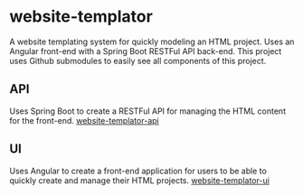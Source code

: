 # website-templator

A website templating system for quickly modeling an HTML project. Uses an Angular front-end with a Spring Boot RESTFul API back-end. This project uses Github submodules to easily see all components of this project.

## API

Uses Spring Boot to create a RESTFul API for managing the HTML content for the front-end.
[website-templator-api](https://github.com/tbreitenfeldt/website-templator-api)

## UI

Uses Angular to create a front-end application for users to be able to quickly create and manage their HTML projects.
[website-templator-ui](https://github.com/tbreitenfeldt/website-templator-ui)
